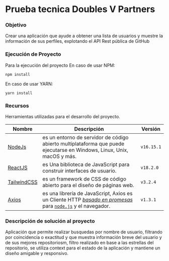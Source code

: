 
# Prueba tecnica Doubles V Partners

### Objetivo

Crear una aplicación que ayude a obtener una lista de usuarios y
muestre la información de sus perfiles, explotando el API Rest pública de
GitHub

### Ejecución de Proyecto

Para la ejecución del proyecto 
En caso de usar NPM:

    npm install
En caso de usar YARN:

    yarn install

### Recursos
Herramientas utilizadas para el desarrollo del proyecto.
 
| Nombre | Descripción | Versión |
| -- | -- | -- |
| [NodeJs](https://nodejs.org/) | es un entorno de servidor de código abierto multiplataforma que puede ejecutarse en Windows, Linux, Unix, macOS y más. | ``v16.15.1`` | 
| [ReactJS](https://reactjs.org/) | es Una biblioteca de JavaScript para construir interfaces de usuario. | ``v18.2.0`` |
| [TailwindCSS](https://tailwindcss.com/)|es un framework de CSS de código abierto​ para el diseño de páginas web. | ``v3.2.4``
|[Axios](https://axios-http.com/docs/intro)|es una librería de JavaScript, Axios es un Cliente HTTP _[basado en promesas](https://javascript.info/promise-basics)_ para [`node.js`](https://nodejs.org/) y el navegador.| ``v1.3.1``

### Descripción de solución al proyecto

Aplicación que permite realizar busquedas por nombre de usuario, filtrando por coincidencia o exactitud y que muestra información breve del usuario y de sus mejores repositoriosm, filtro realizado en base a las estrellas del repositorio, se utiliza context para el estado de la aplicación y mantiene un diseño amigable y responsivo.
